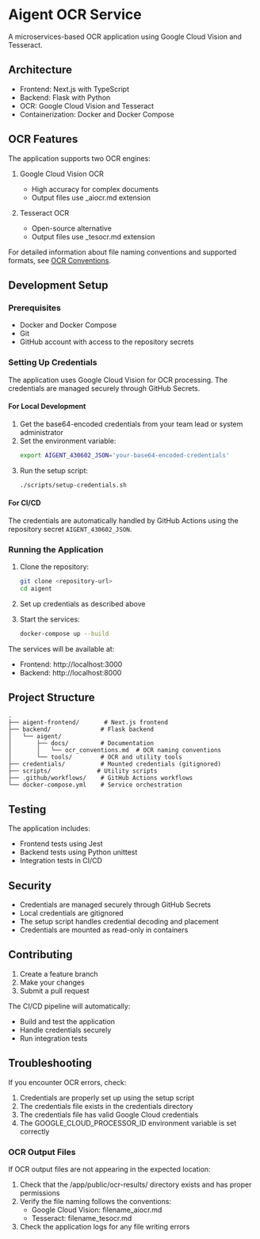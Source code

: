 # Aigent OCR Service

A microservices-based OCR application using Google Cloud Vision and Tesseract.

## Architecture

- Frontend: Next.js with TypeScript
- Backend: Flask with Python
- OCR: Google Cloud Vision and Tesseract
- Containerization: Docker and Docker Compose

## OCR Features

The application supports two OCR engines:

1. Google Cloud Vision OCR
   - High accuracy for complex documents
   - Output files use _aiocr.md extension

2. Tesseract OCR
   - Open-source alternative
   - Output files use _tesocr.md extension

For detailed information about file naming conventions and supported formats, see [OCR Conventions](backend/aigent/docs/ocr_conventions.md).

## Development Setup

### Prerequisites

- Docker and Docker Compose
- Git
- GitHub account with access to the repository secrets

### Setting Up Credentials

The application uses Google Cloud Vision for OCR processing. The credentials are managed securely through GitHub Secrets.

#### For Local Development

1. Get the base64-encoded credentials from your team lead or system administrator
2. Set the environment variable:
   ```bash
   export AIGENT_430602_JSON='your-base64-encoded-credentials'
   ```
3. Run the setup script:
   ```bash
   ./scripts/setup-credentials.sh
   ```

#### For CI/CD

The credentials are automatically handled by GitHub Actions using the repository secret `AIGENT_430602_JSON`.

### Running the Application

1. Clone the repository:
   ```bash
   git clone <repository-url>
   cd aigent
   ```

2. Set up credentials as described above

3. Start the services:
   ```bash
   docker-compose up --build
   ```

The services will be available at:
- Frontend: http://localhost:3000
- Backend: http://localhost:8000

## Project Structure

```
.
├── aigent-frontend/       # Next.js frontend
├── backend/              # Flask backend
│   └── aigent/
│       ├── docs/         # Documentation
│       │   └── ocr_conventions.md  # OCR naming conventions
│       └── tools/        # OCR and utility tools
├── credentials/          # Mounted credentials (gitignored)
├── scripts/             # Utility scripts
├── .github/workflows/    # GitHub Actions workflows
└── docker-compose.yml    # Service orchestration
```

## Testing

The application includes:
- Frontend tests using Jest
- Backend tests using Python unittest
- Integration tests in CI/CD

## Security

- Credentials are managed securely through GitHub Secrets
- Local credentials are gitignored
- The setup script handles credential decoding and placement
- Credentials are mounted as read-only in containers

## Contributing

1. Create a feature branch
2. Make your changes
3. Submit a pull request

The CI/CD pipeline will automatically:
- Build and test the application
- Handle credentials securely
- Run integration tests

## Troubleshooting

If you encounter OCR errors, check:
1. Credentials are properly set up using the setup script
2. The credentials file exists in the credentials directory
3. The credentials file has valid Google Cloud credentials
4. The GOOGLE_CLOUD_PROCESSOR_ID environment variable is set correctly

### OCR Output Files

If OCR output files are not appearing in the expected location:
1. Check that the /app/public/ocr-results/ directory exists and has proper permissions
2. Verify the file naming follows the conventions:
   - Google Cloud Vision: filename_aiocr.md
   - Tesseract: filename_tesocr.md
3. Check the application logs for any file writing errors
